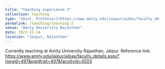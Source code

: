 ```yaml
---
title: "Teaching experience 2"
collection: teaching
type: "[Asst. Professor](https://www.amity.edu/jaipur/aibas/faculty_details.aspx?mpgid=497&pgidtrail=497&facultyid=4503)"
permalink: /teaching/teaching-2
venue: "Amity University Rajasthan"
date: 2022-12-14
location: "Jaipur, Rajasthan"
---
```


Currently teaching at Amity University Rajasthan, Jaipur.
Reference link: https://www.amity.edu/jaipur/aibas/faculty_details.aspx?mpgid=497&pgidtrail=497&facultyid=4503
